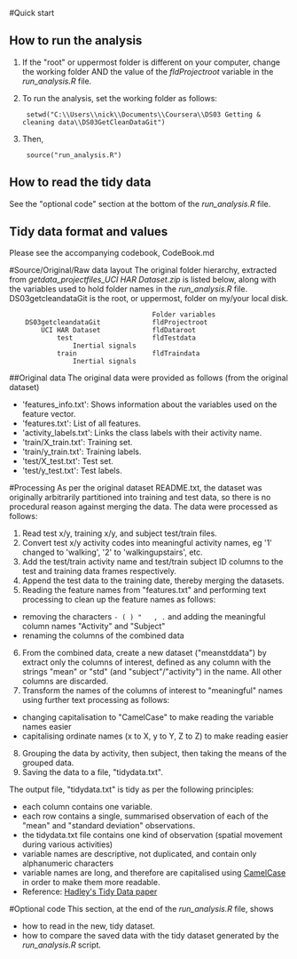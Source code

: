 #Quick start 
## How to run the analysis

1. If the "root" or uppermost folder is different on your computer, change the working folder AND the value of the *fldProjectroot* variable in the *run_analysis.R* file.

2. To run the analysis, set the working folder as follows:

		setwd("C:\\Users\\nick\\Documents\\Coursera\\DS03 Getting & cleaning data\\DS03GetCleanDataGit")
3. Then,

		source("run_analysis.R")


## How to read the tidy data
See the "optional code" section at the bottom of the *run_analysis.R* file.

## Tidy data format and values
Please see the accompanying codebook, CodeBook.md

#Source/Original/Raw data layout
The original folder hierarchy, extracted from *getdata_projectfiles_UCI HAR Dataset.zip* is listed below, along with the variables used to hold folder names in the *run_analysis.R* file. DS03getcleandataGit is the root, or uppermost, folder on my/your local disk.

										Folder variables
		DS03getcleandataGit				fldProjectroot
 			UCI HAR Dataset				fldDataroot
    			test					fldTestdata
	       			Inertial signals
    			train					fldTraindata
	       			Inertial signals
	   
 
##Original data 
The original data were provided as follows (from the original dataset)

- 'features_info.txt': Shows information about the variables used on the feature vector.
- 'features.txt': List of all features.
- 'activity_labels.txt': Links the class labels with their activity name.
- 'train/X_train.txt': Training set.
- 'train/y_train.txt': Training labels.
- 'test/X_test.txt': Test set.
- 'test/y_test.txt': Test labels.

#Processing
As per the original dataset README.txt, the dataset was originally arbitrarily partitioned into training and test data, so there is no procedural reason against merging the data. The data were processed as follows:

1. Read test x/y, training x/y, and subject test/train files.
2. Convert test x/y activity codes into meaningful activity names, eg '1' changed to 'walking', '2' to 'walkingupstairs', etc.
3. Add the test/train activity name and test/train subject ID columns to the test and training data frames respectively.
4. Append the test data to the training date, thereby merging the datasets.
5. Reading the feature names  from "features.txt" and performing text processing to clean up the feature names as follows:
* removing the characters `- ( ) "   , .` and adding the meaningful column names "Activity" and "Subject" 
* renaming the columns of the combined data
6. From the combined data, create a new dataset ("meanstddata") by extract only the columns of interest, defined as any column with the strings "mean" or "std" (and "subject"/"activity") in the name. All other columns
are discarded.
7. Transform the names of the columns of interest to "meaningful" names using further text processing as follows:
* changing capitalisation to "CamelCase" to make reading the variable names easier
* capitalising ordinate names (x to X, y to Y, Z to Z) to make reading easier
8. Grouping the data by activity, then subject, then taking the means of the grouped data.
9. Saving the data to a file, "tidydata.txt".

The output file, "tidydata.txt" is tidy as per the following principles:
- each column contains one variable.
- each row contains a single, summarised observation of each of the "mean" and "standard deviation" observations.
- the tidydata.txt file contains one kind of observation (spatial movement during various activities)
- variable names are descriptive, not duplicated, and contain only alphanumeric characters
- variable names are long, and therefore are capitalised using [CamelCase](http://en.wikipedia.org/wiki/CamelCase "CamelCase") in order to make them more readable.
- Reference: [Hadley's Tidy Data paper](http://vita.had.co.nz/papers/tidy-data.pdf)

#Optional code
This section, at the end of the *run_analysis.R* file, shows
* how to read in the new, tidy dataset.
* how to compare the saved data with the tidy dataset generated by the *run_analysis.R* script.